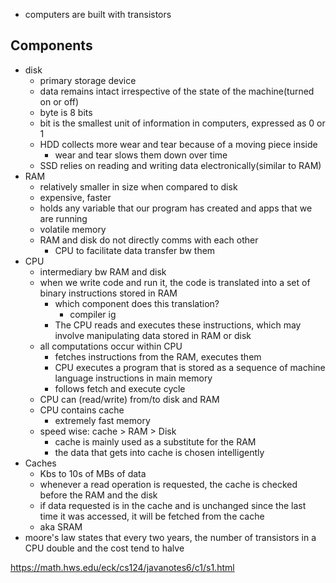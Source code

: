 - computers are built with transistors
## Components
- disk
	- primary storage device
	- data remains intact irrespective of the state of the machine(turned on or off)
	- byte is 8 bits
	- bit is the smallest unit of information in computers, expressed as 0 or 1
	- HDD collects more wear and tear because of a moving piece inside
		- wear and tear slows them down over time
	- SSD relies on reading and writing data electronically(similar to RAM)
- RAM
	- relatively smaller in size when compared to disk
	- expensive, faster
	- holds any variable that our program has created and apps that we are running
	- volatile memory
	- RAM and disk do not directly comms with each other
		- CPU to facilitate data transfer bw them
- CPU
	- intermediary bw RAM and disk
	- when we write code and run it, the code is translated into a set of binary instructions stored in RAM
		- which component does this translation?
			- compiler ig
		- The CPU reads and executes these instructions, which may involve manipulating data stored in RAM or disk
	- all computations occur within CPU
		- fetches instructions from the RAM, executes them
		- CPU executes a program that is stored as a sequence of machine language instructions in main memory
		- follows fetch and execute cycle
	- CPU can (read/write) from/to disk and RAM
	- CPU contains cache
		- extremely fast memory
	- speed wise: cache > RAM > Disk
		- cache is mainly used as a substitute for the RAM
		- the data that gets into cache is chosen intelligently
- Caches
	- Kbs to 10s of MBs of data
	- whenever a read operation is requested, the cache is checked before the RAM and the disk
	- if data requested is in the cache and is unchanged since the last time it was accessed, it will be fetched from the cache
	- aka SRAM
- moore's law states that every two years, the number of transistors in a CPU double and the cost tend to halve

https://math.hws.edu/eck/cs124/javanotes6/c1/s1.html